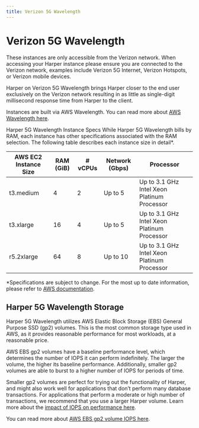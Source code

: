 ```yaml
---
title: Verizon 5G Wavelength
---
```


# Verizon 5G Wavelength

These instances are only accessible from the Verizon network. When accessing your Harper instance please ensure you are connected to the Verizon network, examples include Verizon 5G Internet, Verizon Hotspots, or Verizon mobile devices.

Harper on Verizon 5G Wavelength brings Harper closer to the end user exclusively on the Verizon network resulting in as little as single-digit millisecond response time from Harper to the client.

Instances are built via AWS Wavelength. You can read more about [AWS Wavelength here](https://aws.amazon.com/wavelength/).

Harper 5G Wavelength Instance Specs While Harper 5G Wavelength bills by RAM, each instance has other specifications associated with the RAM selection. The following table describes each instance size in detail\*.

| AWS EC2 Instance Size | RAM (GiB) | # vCPUs | Network (Gbps) | Processor                                   |
| --------------------- | --------- | ------- | -------------- | ------------------------------------------- |
| t3.medium             | 4         | 2       | Up to 5        | Up to 3.1 GHz Intel Xeon Platinum Processor |
| t3.xlarge             | 16        | 4       | Up to 5        | Up to 3.1 GHz Intel Xeon Platinum Processor |
| r5.2xlarge            | 64        | 8       | Up to 10       | Up to 3.1 GHz Intel Xeon Platinum Processor |

\*Specifications are subject to change. For the most up to date information, please refer to [AWS documentation](https://aws.amazon.com/ec2/instance-types/).

## Harper 5G Wavelength Storage

Harper 5G Wavelength utilizes AWS Elastic Block Storage (EBS) General Purpose SSD (gp2) volumes. This is the most common storage type used in AWS, as it provides reasonable performance for most workloads, at a reasonable price.

AWS EBS gp2 volumes have a baseline performance level, which determines the number of IOPS it can perform indefinitely. The larger the volume, the higher its baseline performance. Additionally, smaller gp2 volumes are able to burst to a higher number of IOPS for periods of time.

Smaller gp2 volumes are perfect for trying out the functionality of Harper, and might also work well for applications that don’t perform many database transactions. For applications that perform a moderate or high number of transactions, we recommend that you use a larger Harper volume. Learn more about the [impact of IOPS on performance here](./iops-impact).

You can read more about [AWS EBS gp2 volume IOPS here](https://docs.aws.amazon.com/AWSEC2/latest/UserGuide/ebs-volume-types.html#ebsvolumetypes\_gp2).
